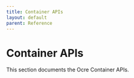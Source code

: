 ```yaml
---
title: Container APIs
layout: default
parent: Reference
---
```



# Container APIs

This section documents the Ocre Container APIs.
